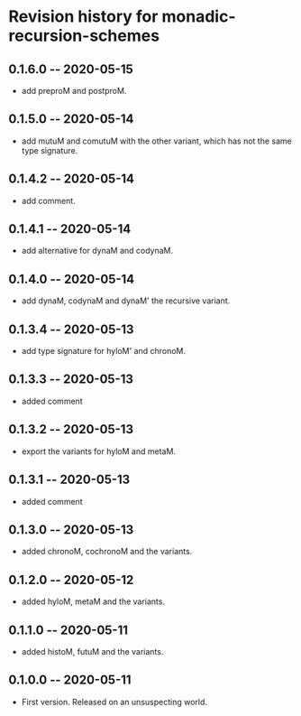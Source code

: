 # Revision history for monadic-recursion-schemes

## 0.1.6.0 -- 2020-05-15

* add preproM and postproM.

## 0.1.5.0 -- 2020-05-14

* add mutuM and comutuM with the other variant, which has not the same type signature.

## 0.1.4.2 -- 2020-05-14

* add comment.

## 0.1.4.1 -- 2020-05-14

* add alternative for dynaM and codynaM.

## 0.1.4.0 -- 2020-05-14

* add dynaM, codynaM and dynaM' the recursive variant.

## 0.1.3.4 -- 2020-05-13

* add type signature for hyloM' and chronoM.

## 0.1.3.3 -- 2020-05-13

* added comment

## 0.1.3.2 -- 2020-05-13

* export the variants for hyloM and metaM.

## 0.1.3.1 -- 2020-05-13

* added comment

## 0.1.3.0 -- 2020-05-13

* added chronoM, cochronoM and the variants.

## 0.1.2.0 -- 2020-05-12

* added hyloM, metaM and the variants.

## 0.1.1.0 -- 2020-05-11

* added histoM, futuM and the variants.

## 0.1.0.0 -- 2020-05-11

* First version. Released on an unsuspecting world.
